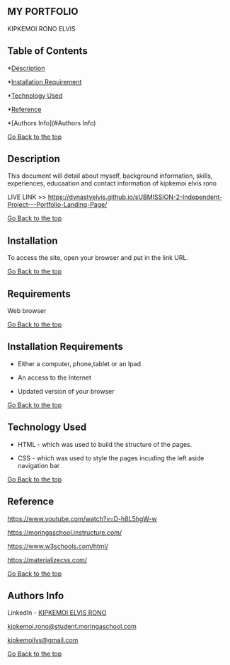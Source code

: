 ## MY PORTFOLIO

KIPKEMOI RONO ELVIS


## Table of Contents

*[Description](#Description)


*[Installation Requirement](#Installation-Requirement)


*[Technology Used](#Technology-Used)


*[Reference](#Reference)


*[Authors Info](#Authors Info)


[Go Back to the top](#MY-PORTFOLIO)
## Description
This document will detail about myself, background information, skills, experiences, educaation and contact information of kipkemoi elvis rono

LIVE LINK >> https://dynastyelvis.github.io/sUBMISSION-2-Independent-Project---Portfolio-Landing-Page/

[Go Back to the top](#MY-PORTFOLIO)

## Installation

To access the site, open your browser and put in the link URL.

[Go Back to the top](#MY-PORTFOLIO)
## Requirements

Web browser

[Go Back to the top](#MY-PORTFOLIO)

## Installation Requirements

* Either a computer, phone,tablet or an Ipad

* An access to the Internet

* Updated version of your browser

[Go Back to the top](#MY-PORTFOLIO)

## Technology Used
* HTML - which was used to build the structure of the pages.

* CSS - which was used to style the pages incuding the left aside navigation bar

[Go Back to the top](#MY-PORTFOLIO)

## Reference
https://www.youtube.com/watch?v=D-h8L5hgW-w

https://moringaschool.instructure.com/ 

https://www.w3schools.com/html/

https://materializecss.com/

[Go Back to the top](#MY-PORTFOLIO)

## Authors Info
LinkedIn - [KIPKEMOI ELVIS RONO](https://www.linkedin.com/in/elvis-rono-aa3548209/)

kipkemoi.rono@student.moringaschool.com

kipkemoilvs@gmail.com

[Go Back to the top](#MY-PORTFOLIO)

